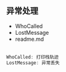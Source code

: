## 异常处理 ##

<table>
  <ul>
    <li>WhoCalled</li>
	<li>LostMessage</li>
    <li>readme.md</li>
  </ul>
</table>

```javascript
WhoCalled: 打印栈轨迹
LostMessage: 异常丢失
```

